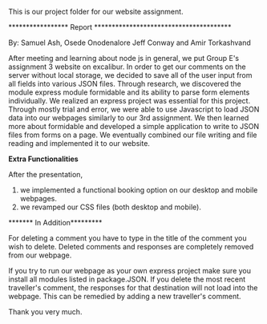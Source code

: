 This is our project folder for our website assignment.

***************** Report ***************************************


By: Samuel Ash, Osede Onodenalore Jeff Conway and Amir Torkashvand


After meeting and learning about node js in general, we put Group E's assignment 3 website on excalibur. 
In order to get our comments on the server without local storage, we decided to save all of the user input
from all fields into various JSON files. Through research, we discovered the module express module formidable
and its ability to parse form elements individually. We realized an express project was essential for this project.
Through mostly trial and error, we were able to use Javascript to load JSON data into our webpages similarly to our
3rd assignment. We then learned more about formidable and developed a simple application to write to JSON files from
forms on a page. We eventually combined our file writing and file reading and implemented it to our website. 


**Extra Functionalities**

After the presentation,

 
1. we implemented a functional booking option on our desktop and mobile webpages.
2. we revamped our CSS files (both desktop and mobile). 

******* In Addition*********

For deleting a comment you have to type in the title of the comment you wish to delete.
Deleted comments and responses are completely removed from our webpage.

If you try to run our webpage as your own express project make sure you install all modules listed in package.JSON.
If you delete the most recent traveller's comment, the responses for that destination will not load into the webpage. This can be remedied by adding a new traveller's comment.


Thank you very much.
